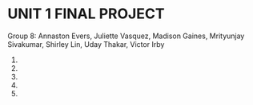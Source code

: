 # UNIT 1 FINAL PROJECT
Group 8: Annaston Evers, Juliette Vasquez, Madison Gaines, Mrityunjay Sivakumar, Shirley Lin, Uday Thakar, Victor Irby

1. 

2. 

3. 

4. 

5. 
